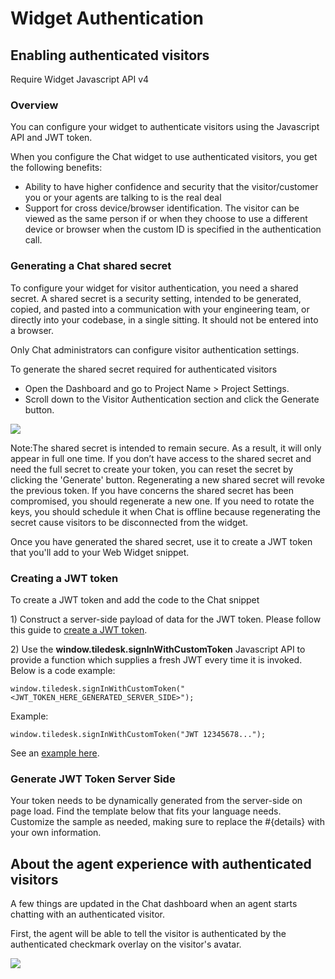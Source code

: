# Widget Authentication

## Enabling authenticated visitors

Require Widget Javascript API v4

### Overview

You can configure your widget to authenticate visitors using the Javascript API and JWT token.

When you configure the Chat widget to use authenticated visitors, you get the following benefits:

* Ability to have higher confidence and security that the visitor/customer you or your agents are talking to is the real deal
* Support for cross device/browser identification. The visitor can be viewed as the same person if or when they choose to use a different device or browser when the custom ID is specified in the authentication call.

### Generating a Chat shared secret

To configure your widget for visitor authentication, you need a shared secret. A shared secret is a security setting, intended to be generated, copied, and pasted into a communication with your engineering team, or directly into your codebase, in a single sitting. It should not be entered into a browser.

Only Chat administrators can configure visitor authentication settings.

To generate the shared secret required for authenticated visitors

* Open the Dashboard and go to Project Name &gt; Project Settings.
* Scroll down to the Visitor Authentication section and click the Generate button.

![](https://raw.githubusercontent.com/Tiledesk/tiledesk-docs/master/docs/tiledesk-project-settings2.png)

Note:The shared secret is intended to remain secure. As a result, it will only appear in full one time. If you don’t have access to the shared secret and need the full secret to create your token, you can reset the secret by clicking the 'Generate' button. Regenerating a new shared secret will revoke the previous token. If you have concerns the shared secret has been compromised, you should regenerate a new one. If you need to rotate the keys, you should schedule it when Chat is offline because regenerating the secret cause visitors to be disconnected from the widget.

Once you have generated the shared secret, use it to create a JWT token that you'll add to your Web Widget snippet.

### Creating a JWT token

To create a JWT token and add the code to the Chat snippet

1\) Construct a server-side payload of data for the JWT token. Please follow this guide to [create a JWT token](../apis/authentication/README.md). 


2\) Use the **window.tiledesk.signInWithCustomToken** Javascript API to provide a function which supplies a fresh JWT every time it is invoked. Below is a code example:

```text
window.tiledesk.signInWithCustomToken("<JWT_TOKEN_HERE_GENERATED_SERVER_SIDE>");
```

Example:

```text
window.tiledesk.signInWithCustomToken("JWT 12345678...");
```

See an [example here](https://github.com/chat21/chat21-web-widget/blob/master/src/test.html).


### Generate JWT Token Server Side

Your token needs to be dynamically generated from the server-side on page load. Find the template below that fits your language needs. Customize the sample as needed, making sure to replace the \#{details} with your own information.


## About the agent experience with authenticated visitors

A few things are updated in the Chat dashboard when an agent starts chatting with an authenticated visitor.

First, the agent will be able to tell the visitor is authenticated by the authenticated checkmark overlay on the visitor's avatar.

![](https://raw.githubusercontent.com/Tiledesk/tiledesk-docs/master/docs/authuser.png)


